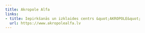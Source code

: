 ```yaml
---
title: Akropole Alfa
links:
- title: Iepirkšanās un izklaides centrs &quot;AKROPOLE&quot;
  url: https://www.akropolealfa.lv
---
```



